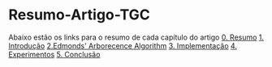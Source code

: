 # Resumo-Artigo-TGC

Abaixo estão os links para o resumo de cada capítulo do artigo
[0. Resumo](https://github.com/SauloMFreitas/Resumo-Artigo-TGC/blob/main/Principal%20Items/0.%20Resumo.md) 
[1. Introdução]()
[2.Edmonds' Arborecence Algorithm]()
[3. Implementação]()
[4. Experimentos]()
[5. Conclusão]()

